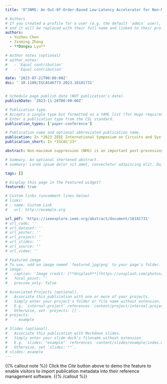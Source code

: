 ```yaml
---
title: 'O^3NMS: An Out-Of-Order-Based Low-Latency Accelerator for Non-Maximum Suppression'

# Authors
# If you created a profile for a user (e.g. the default `admin` user), write the username (folder name) here
# and it will be replaced with their full name and linked to their profile.
authors:
  - Yuzhou Chen
  - Jinming Zhang
  - **Dongxu Lyu**

# Author notes (optional)
# author_notes:
#   - 'Equal contribution'
#   - 'Equal contribution'

date: '2023-07-21T00:00:00Z'
doi: ' 10.1109/ISCAS46773.2023.10181731'


# Schedule page publish date (NOT publication's date).
publishDate: '2023-11-26T00:00:00Z'

# Publication type.
# Accepts a single type but formatted as a YAML list (for Hugo requirements).
# Enter a publication type from the CSL standard.
publication_types: ['paper-conference']

# Publication name and optional abbreviated publication name.
publication: In *2023 IEEE International Symposium on Circuits and Systems (ISCAS)*
publication_short: In *ISCAS'23*

abstract: Non-maximum suppression (NMS) is an important post-processing method to eliminate overlapping bounding boxes in object detection neural networks. Suffering from quadratic computational complexity and frequent memory access, NMS has become a bottleneck of detection latency. To deal with this problem, we propose out-of-order NMS (O 3 NMS), a hardware- software co-optimization approach to reduce latency as well as area overhead of NMS accelerator. In order to reduce startup latency, we devise the O3NMS algorithm that removes pre-sort operation. To efficiently support O 3 NMS algorithm, we design a specialized hardware accelerator. Our design has been implemented in both Xilinx FPGA and SIMC 40nm technology. Experiments demonstrate O 3 NMS accelerator achieves 2.51 x speedup as well as 37 % reduction in FPGA source utilization compared with the state-of-the-art (SOTA) NMS accelerator.

# Summary. An optional shortened abstract.
# summary: Lorem ipsum dolor sit amet, consectetur adipiscing elit. Duis posuere tellus ac convallis placerat. Proin tincidunt magna sed ex sollicitudin condimentum.

tags: []

# Display this page in the Featured widget?
featured: true

# Custom links (uncomment lines below)
# links:
# - name: Custom Link
#   url: http://example.org

url_pdf: 'https://ieeexplore.ieee.org/abstract/document/10181731'
# url_code: ''
# url_dataset: ''
# url_poster: ''
# url_project: ''
# url_slides: ''
# url_source: ''
# url_video: ''

# Featured image
# To use, add an image named `featured.jpg/png` to your page's folder.
# image:
#   caption: 'Image credit: [**Unsplash**](https://unsplash.com/photos/pLCdAaMFLTE)'
#   focal_point: ''
#   preview_only: false

# Associated Projects (optional).
#   Associate this publication with one or more of your projects.
#   Simply enter your project's folder or file name without extension.
#   E.g. `internal-project` references `content/project/internal-project/index.md`.
#   Otherwise, set `projects: []`.
# projects:
#   - example

# Slides (optional).
#   Associate this publication with Markdown slides.
#   Simply enter your slide deck's filename without extension.
#   E.g. `slides: "example"` references `content/slides/example/index.md`.
#   Otherwise, set `slides: ""`.
# slides: example
---
```


{{% callout note %}}
Click the _Cite_ button above to demo the feature to enable visitors to import publication metadata into their reference management software.
{{% /callout %}}

<!-- {{% callout note %}}
Create your slides in Markdown - click the _Slides_ button to check out the example.
{{% /callout %}}

Add the publication's **full text** or **supplementary notes** here. You can use rich formatting such as including [code, math, and images](https://docs.hugoblox.com/content/writing-markdown-latex/). -->

